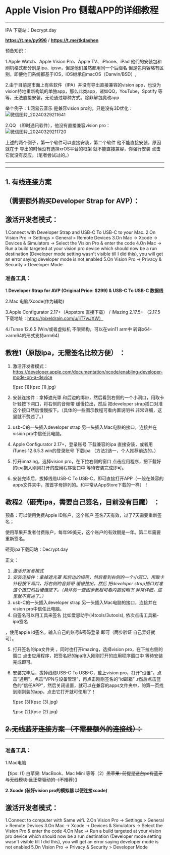 # Apple Vision Pro 侧载APP的详细教程

----

IPA 下载站：Decrypt.day

**https://t.me/py996** / **https://t.me/tkdashen**





预备知识：

1.Apple Watch、Apple Vision Pro、Apple TV、iPhone、iPad 他们的安装包和刷机格式都分别是ipa、ipsw，但是他们虽然都用同一个后缀名 但是包内容略有区别，即便他们系统都基于iOS，iOS继承自macOS（Darwin/BSD）,

2.由于目前是市面上有些软件（IPA）并没有导出直接兼容的vision app，也没为vision特地重新构筑的单独app，那么此类app，诸如QQ，YouTube，Spotify 等等，无法直接安装，无论通过哪种方式。除非解包魔改app

举个例子：1.网易云音乐 是兼容vision pro的，只是没有3D优化：![微信图片_20240329211641](微信图片_20240329211641.jpg)



2.QQ （即时通讯软件），他没有直接兼容vision pro：![微信图片_20240329211720](微信图片_20240329211720.jpg)



上述的两个例子，第一个软件可以直接安装，第二个软件 他不能直接安装，原因就在于 导出的时候没有选择xrOS平台的框架 就不能直接兼容，你强行安装 点击它就没有反应。（笔者尝试过的。）





---

---

## 1. 有线连接方案

## （需要额外购买Developer Strap for AVP）：

## 激活开发者模式：

1.Connect with Developer Strap and USB-C To USB-C to your Mac.
2.On Vision Pro -> Settings > General > Remote Devices
3.On Mac -> Xcode -> Devices & Simulators -> Select the Vision Pro & enter the code
4.On Mac -> Run a build targeted at your vision pro device which should now be a run destination (Developer mode setting wasn't visible till I did this), you will get an error saying developer mode is not enabled
5.On Vision Pro -> Privacy & Security > Developer Mode



### 准备工具：

1.**Developer Strap for AVP (Original Price: $299) & USB-C To USB-C 数据线**

2.Mac 电脑/Xcode(作为辅助)

3.Apple Configurator 2.17+（Appstore 直接下载） / iMazing 2.17.5+ （2.17.5 下载地址：https://pixeldrain.com/u/iiT7wJXW）

4.iTunse 12.6.5 (Win/或者虚拟机 不限架构，可以在win11 arm中 转译x64->arm64的形式支持arm64)



## 教程1（原版ipa，无需签名比较方便） ：

1. 激活开发者模式：https://developer.apple.com/documentation/xcode/enabling-developer-mode-on-a-device

   ![psc (1)](psc (1).jpg)

2. 安装连接件：拿掉遮光罩 和后边的绑带，然后看到右侧的一个小洞口，用取卡针轻按下洞口，将右侧的音频带 缓慢拉出，然后 把developer strap插口对准这个接口然后慢慢按下。（具体的一些图示教程可看内置说明书 非常详细，这里就不赘述了。）

3. usb-C的一头插入developer strap 另一头插入Mac电脑的接口，连接并在vision pro中信任此电脑。

4. Apple Configurator 2.17+，登录账号 下载兼容的ipa 直接安装，或者用iTunes 12.6.5.3 win的登录账号 下载ipa （方法2选一，个人推荐前边的。）

5. 打开imazing，选择vision pro，在下拉右侧的窗口 点击应用程序，把下载好的ipa拖入刚刚打开的应用程序窗口中 等待安装完成即可。

6. 安装完毕后，拔掉线缆USB-C To USB-C，即可直接打开APP（一般在兼容的apps文件夹中，按首字母排列的。和平常从AppStore下载的一样）！





## 教程2（砸壳ipa，需要自己签名，目前没有巨魔） ：

预备：可以使用免费Apple ID账户，这个账户 签名7天有效，过了7天需要重新签名；

使用苹果开发者付费账户，每年99美元，这个账户的有效期是一年。第二年需要重新签名。

砸壳ipa下载网站：Decrypt.day

正文：

1. *激活开发者模式*
2. *安装连接件：拿掉遮光罩 和后边的绑带，然后看到右侧的一个小洞口，用取卡针轻按下洞口，将右侧的音频带 缓慢拉出，然后 把developer strap插口对准这个接口然后慢慢按下。（具体的一些图示教程可看内置说明书 非常详细，这里就不赘述了。）*
3. usb-C的一头插入developer strap 另一头插入Mac电脑的接口，连接并在vision pro中信任此电脑。
4. 自签名可以用工具来签名 比如爱思助手(i4tools/3utools), 依次点击工具箱-ipa签名

，使用apple id签名，输入自己的账号&密码登录 即可（两步验证 自己弄好就可）。

5. 打开签名的ipa文件夹 ，同时也打开imazing，选择vision pro，在下拉右侧的窗口 点击应用程序，把签名好的ipa拖入刚刚打开的应用程序窗口中 等待安装完成即可。

6. 安装完毕后，拔掉线缆USB-C To USB-C，戴上vision pro，打开“设置”，点击“通用”，点击“VPN与设备管理”，再点击刚刚签名的“id邮箱” .r然后点击蓝色的“信任APP”，然后关闭设置，就可以在兼容的apps文件夹中，的第一页找到刚刚装的app，点击它打开就可使用了！

   ![psc (3)](psc (3).jpg)

   ![psc (2)](psc (2).jpg)







## ~~2.无线蓝牙连接方案 （不需要额外的连接线）：~~

----

### 准备工具：

1.Mac电脑

【tips: (1) 白苹果: MacBook、Mac Mini 等等（2）~~黑苹果: 前提是这台pc有蓝牙与无线模块 且正常驱动的（不推荐）~~】

**2.Xcode (装好vision pro的模拟器 以便连接xcode)**



## 激活开发者模式：

1.Connect to computer with Same wifi.
2.On Vision Pro -> Settings > General > Remote Devices
3.On Mac -> Xcode -> Devices & Simulators -> Select the Vision Pro & enter the code
4.On Mac -> Run a build targeted at your vision pro device which should now be a run destination (Developer mode setting wasn't visible till I did this), you will get an error saying developer mode is not enabled
5.On Vision Pro -> Privacy & Security > Developer Mode

